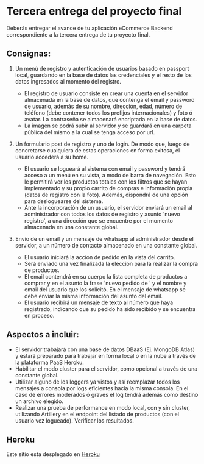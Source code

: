 # Tercera entrega del proyecto final

Deberás entregar el avance de tu aplicación eCommerce Backend correspondiente a la tercera entrega de tu proyecto final.

## Consignas:

1. Un menú de registro y autenticación de usuarios basado en passport local, guardando en la base de datos las credenciales y el resto de los datos ingresados al momento del registro.

   - El registro de usuario consiste en crear una cuenta en el servidor almacenada en la base de datos, que contenga el email y password de usuario, además de su nombre, dirección, edad, número de teléfono (debe contener todos los prefijos internacionales) y foto ó avatar. La contraseña se almacenará encriptada en la base de datos.
   - La imagen se podrá subir al servidor y se guardará en una carpeta pública del mismo a la cual se tenga acceso por url.

2. Un formulario post de registro y uno de login. De modo que, luego de concretarse cualquiera de estas operaciones en forma exitosa, el usuario accederá a su home.

   - El usuario se logueará al sistema con email y password y tendrá acceso a un menú en su vista, a modo de barra de navegación. Esto le permitirá ver los productos totales con los filtros que se hayan implementado y su propio carrito de compras e información propia (datos de registro con la foto). Además, dispondrá de una opción para desloguearse del sistema.
   - Ante la incorporación de un usuario, el servidor enviará un email al administrador con todos los datos de registro y asunto 'nuevo registro', a una dirección que se encuentre por el momento almacenada en una constante global.

3. Envío de un email y un mensaje de whatsapp al administrador desde el servidor, a un número de contacto almacenado en una constante global.

   - El usuario iniciará la acción de pedido en la vista del carrito.
   - Será enviado una vez finalizada la elección para la realizar la compra de productos.
   - El email contendrá en su cuerpo la lista completa de productos a comprar y en el asunto la frase 'nuevo pedido de ' y el nombre y email del usuario que los solicitó. En el mensaje de whatsapp se debe enviar la misma información del asunto del email.
   - El usuario recibirá un mensaje de texto al número que haya registrado, indicando que su pedido ha sido recibido y se encuentra en proceso.

## Aspectos a incluir:

- El servidor trabajará con una base de datos DBaaS (Ej. MongoDB Atlas) y estará preparado para trabajar en forma local o en la nube a través de la plataforma PaaS Heroku.
- Habilitar el modo cluster para el servidor, como opcional a través de una constante global.
- Utilizar alguno de los loggers ya vistos y así reemplazar todos los mensajes a consola por logs eficientes hacia la misma consola. En el caso de errores moderados ó graves el log tendrá además como destino un archivo elegido.
- Realizar una prueba de performance en modo local, con y sin cluster, utilizando Artillery en el endpoint del listado de productos (con el usuario vez logueado). Verificar los resultados.

## Heroku

Este sitio esta desplegado en [Heroku](https://coder-proyecto.herokuapp.com/)